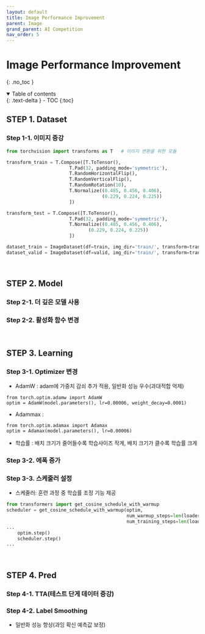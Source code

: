 ```yaml
---
layout: default
title: Image Performance Improvement
parent: Image
grand_parent: AI Competition
nav_order: 5
---
```


# Image Performance Improvement
{: .no_toc }
<details open markdown="block">
  <summary>
    Table of contents
  </summary>
  {: .text-delta }
- TOC
{:toc}
</details>

<!------------------------------------ STEP ------------------------------------>

## STEP 1. Dataset

### Step 1-1. 이미지 증강

```python
from torchvision import transforms as T   # 이미지 변환을 위한 모듈

transform_train = T.Compose([T.ToTensor(),
                       T.Pad(32, padding_mode='symmetric'),
                       T.RandomHorizontalFlip(),
                       T.RandomVerticalFlip(),
                       T.RandomRotation(10),
                       T.Normalize((0.485, 0.456, 0.406),
                                   (0.229, 0.224, 0.225))
                       ])

transform_test = T.Compose([T.ToTensor(),
                       T.Pad(32, padding_mode='symmetric'),                      
                       T.Normalize((0.485, 0.456, 0.406),
                              (0.229, 0.224, 0.225))
                       ])

dataset_train = ImageDataset(df=train, img_dir='train/', transform=transform_train)
dataset_valid = ImageDataset(df=valid, img_dir='train/', transform=transform_test)
```

<br>

## STEP 2. Model

### Step 2-1. 더 깊은 모델 사용

### Step 2-2. 활성화 함수 변경


<br>

## STEP 3. Learning

### Step 3-1. Optimizer 변경

* AdamW : adam에 가중치 감쇠 추가 적용, 일반화 성능 우수(과대적합 억제)

```
from torch.optim.adamw import AdamW
optim = AdamW(model.parameters(), lr=0.00006, weight_decay=0.0001)
```

* Adammax : 

```
from torch.optim.adamax import Adamax 
optim = Adamax(model.parameters(), lr=0.00006)
```

* 학습률 : 배치 크기가 줄어들수록 학습사이즈 작게, 배치 크기가 클수록 학습률 크게

### Step 3-2. 에폭 증가


### Step 3-3. 스케줄러 설정

* 스케줄러: 훈련 과정 중 학습률 조정 기능 제공

```python
from transformers import get_cosine_schedule_with_warmup
scheduler = get_cosine_schedule_with_warmup(optim,
                                            num_warmup_steps=len(loader_train)*3,
                                            num_training_steps=len(loader_train)*epochs)
...
    optim.step()
    scheduler.step()
...
```


<br>

## STEP 4. Pred

### Step 4-1. TTA(테스트 단게 데이터 증강)

### Step 4-2. Label Smoothing

* 일반화 성능 향상(과잉 확신 예측값 보정)